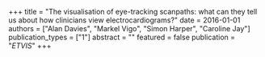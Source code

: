 +++
title = "The visualisation of eye-tracking scanpaths: what can they tell us about how clinicians view electrocardiograms?"
date = 2016-01-01
authors = ["Alan Davies", "Markel Vigo", "Simon Harper", "Caroline Jay"]
publication_types = ["1"]
abstract = ""
featured = false
publication = "*ETVIS*"
+++

